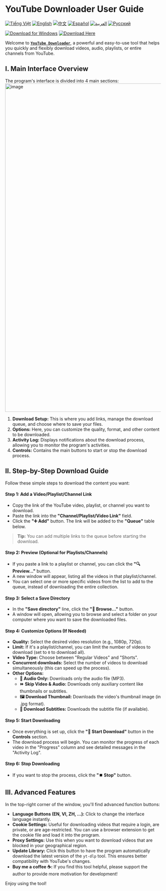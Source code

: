 # YouTube Downloader User Guide
[![Tiếng Việt](https://img.shields.io/badge/Tiếng%20Việt-green)](README_vi.md) [![English](https://img.shields.io/badge/English-blue)](README.md) [![中文](https://img.shields.io/badge/中文-red)](README_zh.md) [![Español](https://img.shields.io/badge/Español-orange)](README_es.md) [![العربية](https://img.shields.io/badge/العربية-grey)](README_ar.md) [![Русский](https://img.shields.io/badge/Русский-yellow)](README_ru.md)

[![Download for Windows](https://img.shields.io/badge/Download%20for%20Windows-%F0%9F%92%BB-blue?style=for-the-badge)](https://github.com/duckmartians/YouTube_Downloader/releases/latest) [![Download Here](https://img.shields.io/badge/⬇_Download-Here-success?style=for-the-badge)](https://github.com/duckmartians/YouTube_Downloader/releases/latest)


Welcome to [**`YouTube Downloader`**](https://github.com/duckmartians/YouTube_Downloader/releases/), a powerful and easy-to-use tool that helps you quickly and flexibly download videos, audio, playlists, or entire channels from YouTube.

## **I. Main Interface Overview**

The program's interface is divided into 4 main sections:
<img width="1740" height="1064" alt="image" src="https://github.com/user-attachments/assets/d268e850-2c70-4d83-bc42-d6fe75ea4a9d" />

1.  **Download Setup:** This is where you add links, manage the download queue, and choose where to save your files.
2.  **Options:** Here, you can customize the quality, format, and other content to be downloaded.
3.  **Activity Log:** Displays notifications about the download process, allowing you to monitor the program's activities.
4.  **Controls:** Contains the main buttons to start or stop the download process.

## **II. Step-by-Step Download Guide**

Follow these simple steps to download the content you want:

#### **Step 1: Add a Video/Playlist/Channel Link**
* Copy the link of the YouTube video, playlist, or channel you want to download.
* Paste the link into the **"Channel/Playlist/Video Link"** field.
* Click the **"➕ Add"** button. The link will be added to the **"Queue"** table below.
> **Tip:** You can add multiple links to the queue before starting the download.

#### **Step 2: Preview (Optional for Playlists/Channels)**
* If you paste a link to a playlist or channel, you can click the **"🔍 Preview..."** button.
* A new window will appear, listing all the videos in that playlist/channel.
* You can select one or more specific videos from the list to add to the queue, instead of downloading the entire collection.

#### **Step 3: Select a Save Directory**
* In the **"Save directory"** line, click the **"📂 Browse..."** button.
* A window will open, allowing you to browse and select a folder on your computer where you want to save the downloaded files.

#### **Step 4: Customize Options (If Needed)**
* **Quality:** Select the desired video resolution (e.g., 1080p, 720p).
* **Limit:** If it's a playlist/channel, you can limit the number of videos to download (set to `0` to download all).
* **Video Type:** Choose between "Regular Videos" and "Shorts".
* **Concurrent downloads:** Select the number of videos to download simultaneously (this can speed up the process).
* **Other Options:**
  * **🎵 Audio Only:** Downloads only the audio file (MP3).
  * **⏩ Skip Video & Audio:** Downloads only auxiliary content like thumbnails or subtitles.
  * **🖼️ Download Thumbnail:** Downloads the video's thumbnail image (in .jpg format).
  * **📝 Download Subtitles:** Downloads the subtitle file (if available).

#### **Step 5: Start Downloading**
* Once everything is set up, click the **"🚀 Start Download"** button in the **Controls** section.
* The download process will begin. You can monitor the progress of each video in the "Progress" column and see detailed messages in the "Activity Log".

#### **Step 6: Stop Downloading**
* If you want to stop the process, click the **"⏹️ Stop"** button.

## **III. Advanced Features**

In the top-right corner of the window, you'll find advanced function buttons:
* **Language Buttons (EN, VI, ZH, ...):** Click to change the interface language instantly.
* **Cookie Settings:** Useful for downloading videos that require a login, are private, or are age-restricted. You can use a browser extension to get the cookie file and load it into the program.
* **Proxy Settings:** Use this when you want to download videos that are blocked in your geographical region.
* **Update Library:** Click this button to have the program automatically download the latest version of the `yt-dlp` tool. This ensures better compatibility with YouTube's changes.
* **Buy me a coffee ☕:** If you find this tool helpful, please support the author to provide more motivation for development!

Enjoy using the tool!
